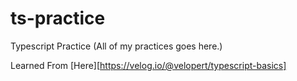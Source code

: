 # ts-practice
Typescript Practice (All of my practices goes here.)

Learned From [Here][https://velog.io/@velopert/typescript-basics]
